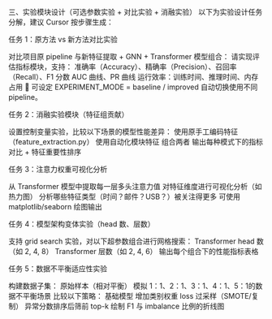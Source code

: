 
三、实验模块设计（可选参数实验 + 对比实验 + 消融实验）
以下为实验设计任务分解，建议 Cursor 按步骤生成：

任务 1：原方法 vs 新方法对比实验

对比项目原 pipeline 与新特征提取 + GNN + Transformer 模型组合：
请实现评估指标模块，支持：
准确率（Accuracy）、精确率（Precision）、召回率（Recall）、F1 分数
AUC 曲线、PR 曲线
运行效率：训练时间、推理时间、内存占用
🔧 可设定 EXPERIMENT_MODE = baseline / improved 自动切换使用不同 pipeline。

任务 2：消融实验模块（特征组贡献）

设置控制变量实验，比较以下场景的模型性能差异：
使用原手工编码特征（feature_extraction.py）
使用自动化模块特征
组合两者
输出每种模式下的指标对比 + 特征重要性排序

任务 3：注意力权重可视化分析

从 Transformer 模型中提取每一层多头注意力值
对特征维度进行可视化分析（如热力图）
分析哪些特征类型（时间？邮件？USB？）被关注得更多
可使用 matplotlib/seaborn 绘图输出

任务 4：模型架构变体实验（head 数、层数）

支持 grid search 实验，对以下超参数组合进行网格搜索：
Transformer head 数（如 2, 4, 8）
Transformer 层数（如 2, 4, 6）
输出每个组合下的性能指标表格

任务 5：数据不平衡适应性实验

构建数据子集：
原始样本（相对平衡）
模拟 1：1、2：1、3：1、4：1、5：1的数据不平衡场景
比较以下策略：
基础模型
增加类别权重 loss
过采样（SMOTE/复制）
异常分数排序后筛前 top-k
绘制 F1 与 imbalance 比例的折线图
